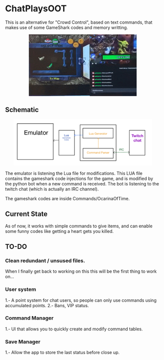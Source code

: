# ChatPlaysOOT
This is an alternative for "Crowd Control", based on text commands, that makes use of some GameShark codes and memory writting. 

<center>
  <img src="https://github.com/Montyro/TwitchChatPlaysOOT/blob/main/Images/oot.gif" width="350" height="200" />
</center>

## Schematic
<center>
  <img src="https://github.com/Montyro/TwitchChatPlaysOOT/blob/main/Images/diagram.png"  height="150" />
</center>

The emulator is listening the Lua file for modifications. This LUA file contains the gameshark code injections for the game, and is modified by the python bot when a new command is received. The bot is listening to the twitch chat (which is actually an IRC channel).

The gameshark codes are inside Commands/OcarinaOfTime.

## Current State
As of now, it works with simple commands to give items, and can enable some funny codes like getting a heart gets you killed.

## TO-DO
### Clean redundant / unsused files.
When I finally get back to working on this this will be the first thing to work on...

### User system
1.- A point system for chat users, so people can only use commands using accumulated points.
2.- Bans, VIP status.

### Command Manager
1.- UI that allows you to quickly create and modify command tables.

### Save Manager
1.- Allow the app to store the last status before close up.







